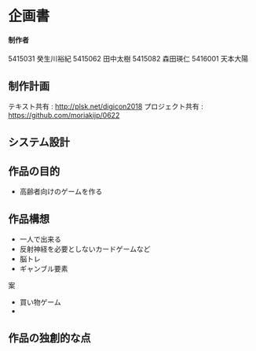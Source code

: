 # 企画書
#### 制作者
5415031 癸生川裕紀
5415062 田中太樹
5415082 森田瑛仁
5416001 天本大陽

## 制作計画
テキスト共有 : http://plsk.net/digicon2018
プロジェクト共有 : https://github.com/moriakijp/0622


## システム設計


## 作品の目的
- 高齢者向けのゲームを作る

## 作品構想
- 一人で出来る
- 反射神経を必要としないカードゲームなど
- 脳トレ
- ギャンブル要素

案
- 買い物ゲーム
- 

## 作品の独創的な点



<!--stackedit_data:
eyJoaXN0b3J5IjpbLTg5MDg1MjE0NSwtMjIwMTcwMzM1LC0xMj
M3NjE2OTY2LC0xNzgyNzk5Njk4XX0=
-->